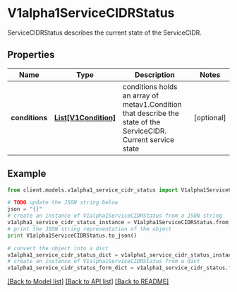 # V1alpha1ServiceCIDRStatus

ServiceCIDRStatus describes the current state of the ServiceCIDR.

## Properties
Name | Type | Description | Notes
------------ | ------------- | ------------- | -------------
**conditions** | [**List[V1Condition]**](V1Condition.md) | conditions holds an array of metav1.Condition that describe the state of the ServiceCIDR. Current service state | [optional] 

## Example

```python
from client.models.v1alpha1_service_cidr_status import V1alpha1ServiceCIDRStatus

# TODO update the JSON string below
json = "{}"
# create an instance of V1alpha1ServiceCIDRStatus from a JSON string
v1alpha1_service_cidr_status_instance = V1alpha1ServiceCIDRStatus.from_json(json)
# print the JSON string representation of the object
print V1alpha1ServiceCIDRStatus.to_json()

# convert the object into a dict
v1alpha1_service_cidr_status_dict = v1alpha1_service_cidr_status_instance.to_dict()
# create an instance of V1alpha1ServiceCIDRStatus from a dict
v1alpha1_service_cidr_status_form_dict = v1alpha1_service_cidr_status.from_dict(v1alpha1_service_cidr_status_dict)
```
[[Back to Model list]](../README.md#documentation-for-models) [[Back to API list]](../README.md#documentation-for-api-endpoints) [[Back to README]](../README.md)


